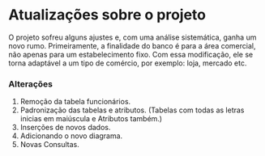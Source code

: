 # Atualizações sobre o projeto

O projeto sofreu alguns ajustes e, com uma análise sistemática, ganha um novo rumo.
Primeiramente, a finalidade do banco é para a área comercial, não apenas para um estabelecimento fixo.
Com essa modificação, ele se torna adaptável a um tipo de comércio, por exemplo: loja, mercado etc.

### Alterações 
1. Remoção da tabela funcionários.
2. Padronização das tabelas e atributos. (Tabelas com todas as letras inicias em maiúscula e Atributos também.)
3. Inserções de novos dados. 
4. Adicionando o novo diagrama.
5. Novas Consultas. 
